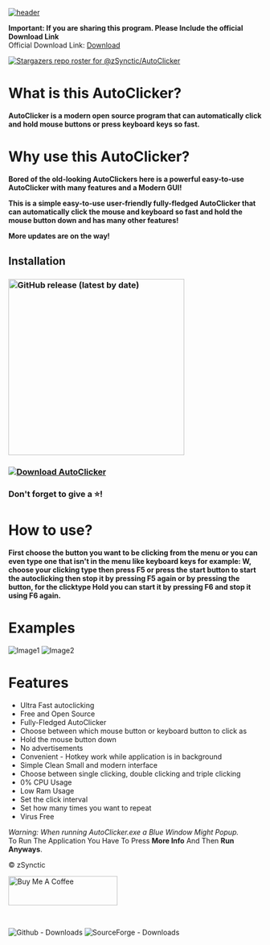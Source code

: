 [![header](https://capsule-render.vercel.app/api?type=cylinder&color=timeGradient&section=header&text=AutoClicker&fontSize=90&animation=fadeIn)](https://github.com/zSynctic/AutoClicker)

**Important: If you are sharing this program. Please Include the official Download Link** <br />
Official Download Link: [Download](https://github.com/zSynctic/AutoClicker/releases/download/v1.0.5/AutoClicker-1.0.5.exe)

[![Stargazers repo roster for @zSynctic/AutoClicker](https://reporoster.com/stars/dark/zSynctic/AutoClicker)](https://github.com/zSynctic/AutoClicker/stargazers)

# What is this AutoClicker?

**AutoClicker is a modern open source program that can automatically click and hold mouse buttons or press keyboard keys so fast.**

# Why use this AutoClicker?

**Bored of the old-looking AutoClickers here is a powerful easy-to-use AutoClicker with many features and a Modern GUI!** <br />

**This is a simple easy-to-use user-friendly fully-fledged AutoClicker that can automatically click the mouse and keyboard so fast and hold the mouse button down and has many other features!** <br />

**More updates are on the way!**

## Installation

### [<img alt="GitHub release (latest by date)" src="https://img.shields.io/github/v/release/zSynctic/AutoClicker?display_name=release&label=Windows&logo=Windows&logoColor=019df4&style=for-the-badge" width="350">](https://github.com/zSynctic/AutoClicker/releases/download/v1.0.5/AutoClicker-1.0.5.exe)

### [![Download AutoClicker](https://a.fsdn.com/con/app/sf-download-button)](https://sourceforge.net/projects/autoclickersync/files/v1.0.5/AutoClicker-1.0.5.exe/download)

### Don't forget to give a ⭐!

# How to use?

**First choose the button you want to be clicking from the menu or you can even type one that isn't in the menu like keyboard keys for example: W, choose your clicking type then press F5 or press the start button to start the autoclicking then stop it by pressing F5 again or by pressing the button, for the clicktype Hold you can start it by pressing F6 and stop it using F6 again.**

# Examples
![Image1](https://github.com/zSynctic/AutoClicker/assets/71632495/63d22fcf-09aa-49d9-9d78-be9f3af466b1)  ![Image2](https://github.com/zSynctic/AutoClicker/assets/71632495/6c91bf26-8790-4ded-877a-ee075ad481cc)


# Features

- Ultra Fast autoclicking
- Free and Open Source <br />
- Fully-Fledged AutoClicker <br />
- Choose between which mouse button or keyboard button to click as <br />
- Hold the mouse button down <br />
- No advertisements <br />
- Convenient - Hotkey work while application is in background <br />
- Simple Clean Small and modern interface <br />
- Choose between single clicking, double clicking and triple clicking <br />
- 0% CPU Usage <br />
- Low Ram Usage <br />
- Set the click interval <br />
- Set how many times you want to repeat <br />
- Virus Free

*Warning: When running AutoClicker.exe a Blue Window Might Popup.* \
To Run The Application You Have To Press **More Info** And Then **Run Anyways**.

© zSynctic

<a href="https://www.buymeacoffee.com/zsynctic" target="_blank"><img src="https://cdn.buymeacoffee.com/buttons/v2/arial-blue.png" alt="Buy Me A Coffee" style="height: 58px !important;width: 217px !important;" ></a>

<br>

![Github - Downloads](https://img.shields.io/github/downloads/zSynctic/autoclicker/total?label=Github%20Downloads)
![SourceForge - Downloads](https://img.shields.io/sourceforge/dt/autoclickersync?label=SourceForge%20Downloads)


